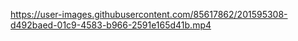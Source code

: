 

https://user-images.githubusercontent.com/85617862/201595308-d492baed-01c9-4583-b966-2591e165d41b.mp4

